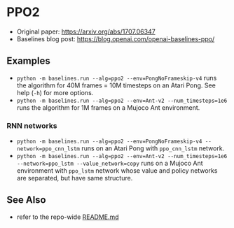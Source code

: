 # PPO2

- Original paper: https://arxiv.org/abs/1707.06347
- Baselines blog post: https://blog.openai.com/openai-baselines-ppo/

## Examples 
- `python -m baselines.run --alg=ppo2 --env=PongNoFrameskip-v4` runs the algorithm for 40M frames = 10M timesteps on an Atari Pong. See help (`-h`) for more options.
- `python -m baselines.run --alg=ppo2 --env=Ant-v2 --num_timesteps=1e6` runs the algorithm for 1M frames on a Mujoco Ant environment.

### RNN networks
- `python -m baselines.run --alg=ppo2 --env=PongNoFrameskip-v4 --network=ppo_cnn_lstm` runs on an Atari Pong with 
    `ppo_cnn_lstm` network.
- `python -m baselines.run --alg=ppo2 --env=Ant-v2 --num_timesteps=1e6 --network=ppo_lstm --value_network=copy` 
    runs on a Mujoco Ant environment with `ppo_lstm` network whose value and policy networks are separated, but have 
    same structure.

## See Also
- refer to the repo-wide [README.md](../../README.md#training-models)
